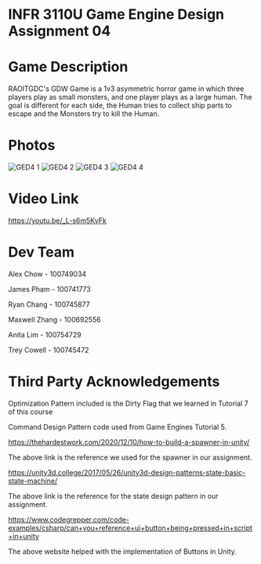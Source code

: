 # INFR 3110U Game Engine Design Assignment 04

# Game Description
RAOITGDC's GDW Game is a 1v3 asymmetric horror game in which three players play as small monsters, and one player plays as a large human. 
The goal is different for each side, the Human tries to collect ship parts to escape and the Monsters try to kill the Human.

# Photos
![GED4 1](https://user-images.githubusercontent.com/56273694/143519967-72144ff7-64bf-4975-a375-4782641e693c.png)
![GED4 2](https://user-images.githubusercontent.com/56273694/143519998-c420381c-4580-41e8-97d9-87f99717d49e.png)
![GED4 3](https://user-images.githubusercontent.com/56273694/143520023-6cf26861-276b-4bd1-921a-38fc07be292a.png)
![GED4 4](https://user-images.githubusercontent.com/56273694/143520045-cd993a84-db8b-4058-88df-7fb0200596d7.png)

# Video Link
https://youtu.be/_L-s6m5KvFk

# Dev Team
Alex Chow - 100749034

James Pham - 100741773

Ryan Chang - 100745877

Maxwell Zhang - 100692556

Anita Lim - 100754729

Trey Cowell - 100745472

# Third Party Acknowledgements

Optimization Pattern included is the Dirty Flag that we learned in Tutorial 7 of this course

Command Design Pattern code used from Game Engines Tutorial 5.

https://thehardestwork.com/2020/12/10/how-to-build-a-spawner-in-unity/

The above link is the reference we used for the spawner in our assignment.

https://unity3d.college/2017/05/26/unity3d-design-patterns-state-basic-state-machine/

The above link is the reference for the state design pattern in our assignment.

https://www.codegrepper.com/code-examples/csharp/can+you+reference+ui+button+being+pressed+in+script+in+unity

The above website helped with the implementation of Buttons in Unity.
